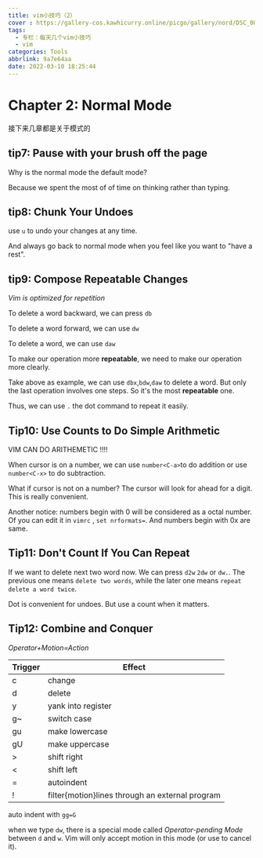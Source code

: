 ```yaml
---
title: vim小技巧（2）
cover : https://gallery-cos.kawhicurry.online/picgo/gallery/nord/DSC_0004.JPG
tags:
  - 专栏：每天几个vim小技巧
  - vim
categories: Tools
abbrlink: 9a7e64aa
date: 2022-03-10 18:25:44
---
```


# Chapter 2: Normal Mode

接下来几章都是关于模式的

## tip7: Pause with your brush off the page

Why is the normal mode the default mode?

Because we spent the most of of time on thinking rather than typing.

## tip8: Chunk Your Undoes

use `u` to undo your changes at any time.

And always go back to normal mode when you feel like you want to "have a rest".

## tip9: Compose Repeatable Changes

*Vim is optimized for repetition*

To delete a word backward, we can press `db`

To delete a word forward, we can use `dw`

To delete a word, we can use `daw`

To make our operation more **repeatable**, we need to make our operation more clearly.

Take above as example, we can use `dbx`,`bdw`,`daw` to delete a word. But only the last operation involves one steps. So it's the most **repeatable** one.

Thus, we can use `.` the dot command to repeat it easily.

## Tip10: Use Counts to Do Simple Arithmetic

VIM CAN DO ARITHEMETIC !!!!

When cursor is on a number, we can use `number<C-a>`to do addition or use `number<C-x>` to do subtraction.

What if cursor is not on a number? The cursor will look for ahead for a digit. This is really convenient.

Another notice: numbers begin with 0 will be considered as a octal number. Of you can edit it in `vimrc` , `set nrformats=`. And numbers begin with 0x are same.

## Tip11: Don't Count If You Can Repeat

If we want to delete next two word now. We can press `d2w`  `2dw` or `dw.`. The previous one means `delete two words`, while the later one means `repeat delete a word twice`.

Dot is convenient for undoes. But use a count when it matters.

## Tip12: Combine and Conquer

*Operator+Motion=Action*

| Trigger | Effect                                          |
| ------- | ----------------------------------------------- |
| c       | change                                          |
| d       | delete                                          |
| y       | yank into register                              |
| g~      | switch case                                     |
| gu      | make lowercase                                  |
| gU      | make uppercase                                  |
| >       | shift right                                     |
| <       | shift left                                      |
| =       | autoindent                                      |
| !       | filter{motion}lines through an external program |

auto indent with `gg=G`

when we type `dw`, there is a special mode called *Operator-pending Mode* between `d` and `w`. Vim will only accept motion in this mode (or use <Esc> to cancel it).
